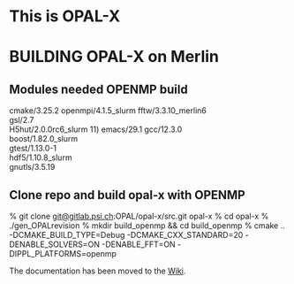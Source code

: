 # This is OPAL-X


# BUILDING OPAL-X on Merlin


## Modules needed OPENMP build

cmake/3.25.2
openmpi/4.1.5_slurm
fftw/3.3.10_merlin6    
gsl/2.7                
H5hut/2.0.0rc6_slurm  11) emacs/29.1
gcc/12.3.0             
boost/1.82.0_slurm     
gtest/1.13.0-1         
hdf5/1.10.8_slurm     
gnutls/3.5.19


## Clone repo and build opal-x with OPENMP 

% git clone git@gitlab.psi.ch:OPAL/opal-x/src.git opal-x
% cd opal-x
% ./gen_OPALrevision
% mkdir build_openmp && cd build_openmp
% cmake .. -DCMAKE_BUILD_TYPE=Debug -DCMAKE_CXX_STANDARD=20  -DENABLE_SOLVERS=ON  -DENABLE_FFT=ON -DIPPL_PLATFORMS=openmp



The documentation has been moved to the [Wiki](https://gitlab.psi.ch/OPAL/src/wikis/home).
